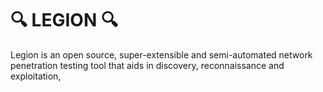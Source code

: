 # 🔍 LEGION 🔍
Legion is an open source, super-extensible and semi-automated network penetration testing tool that aids in discovery, reconnaissance and exploitation,
